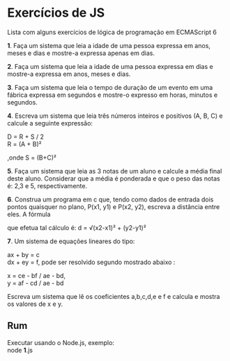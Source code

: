 # Exercícios de JS

Lista com alguns exercícios de lógica de programação em ECMAScript 6 

<p><b>1</b>. Faça um sistema que leia a idade de uma pessoa expressa em anos, meses e
dias e mostre-a expressa apenas em dias.</p>

<p><b>2</b>. Faça um sistema que leia a idade de uma pessoa expressa em dias e mostre-a
expressa em anos, meses e dias.</p>

<p><b>3</b>. Faça um sistema que leia o tempo de duração de um evento em uma fábrica
expressa em segundos e mostre-o expresso em horas, minutos e segundos.</p>

<p><b>4</b>. Escreva um sistema que leia três números inteiros e positivos (A, B, C) e
calcule a seguinte expressão:</p>
<p>
D = R + S / 2<br/>
R = (A + B)²</p>

<p>,onde S = (B+C)²</p>

<p><b>5</b>. Faça um sistema que leia as 3 notas de um aluno e calcule a média final deste
aluno. Considerar que a média é ponderada e que o peso das notas é: 2,3 e 5,
respectivamente.</p>

<p><b>6</b>. Construa um programa em c que, tendo como dados de entrada dois pontos
quaisquer no plano, P(x1, y1) e P(x2, y2), escreva a distância entre eles. A fórmula

que efetua tal cálculo é: d = √(x2-x1)² + (y2-y1)² </p>

<p><b>7</b>. Um sistema de equações lineares do tipo:</p>
<p>ax + by = c <br/>
dx + ey = f, pode ser resolvido segundo mostrado abaixo :</p>

<p>
  x = ce - bf / ae - bd, <br/>
y = af - cd / ae - bd
</p>

<p>
Escreva um sistema que lê os coeficientes a,b,c,d,e e f e calcula e mostra os
valores de x e y.  
</p>

## Rum

Executar usando o Node.js, exemplo:<br/>
node <b>1</b>.js
